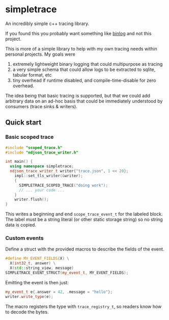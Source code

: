 # simpletrace
An incredibly simple c++ tracing library. 

If you found this you probably want something like [binlog](https://github.com/erenon/binlog) and not
this project.

This is more of a simple library to help with my own tracing needs within personal projects. My goals were

1. extremely lightweight binary logging that could multipurpose as tracing 
2. a very simple schema that could allow logs to be extracted to sqlite, tabular format, etc
3. tiny overhead if runtime disabled, and compile-time-disable for zero overhead.

The idea being that basic tracing is supported, but that we could add arbitrary data on an ad-hoc
basis that could be immediately understood by consumers (trace sinks & writers).

## Quick start

### Basic scoped trace
```c++
#include "scoped_trace.h"
#include "ndjson_trace_writer.h"

int main() {
  using namespace simpletrace;
  ndjson_trace_writer_t writer{"trace.json", 1 << 20};
    impl::set_tls_writer(&writer);
    {
      SIMPLETRACE_SCOPED_TRACE("doing work");
      // ... your code ...
    }
    writer.flush();
}
```
This writes a beginning and end `scope_trace_event_t` for the labeled block. The
label must be a string literal (or other static storage string) so no string
data is copied.

### Custom events
Define a struct with the provided macros to describe the fields of the event.
```c++
#define MY_EVENT_FIELDS(X) \
  X(int32_t, answer) \
  X(std::string_view, message)
SIMPLETRACE_EVENT_STRUCT(my_event_t, MY_EVENT_FIELDS);
```
Emitting the event is then just:
```c++
my_event_t e{.answer = 42, .message = "hello"};
writer.write_type(e);
```
The macro registers the type with `trace_registry_t`, so readers know how to decode the bytes.
